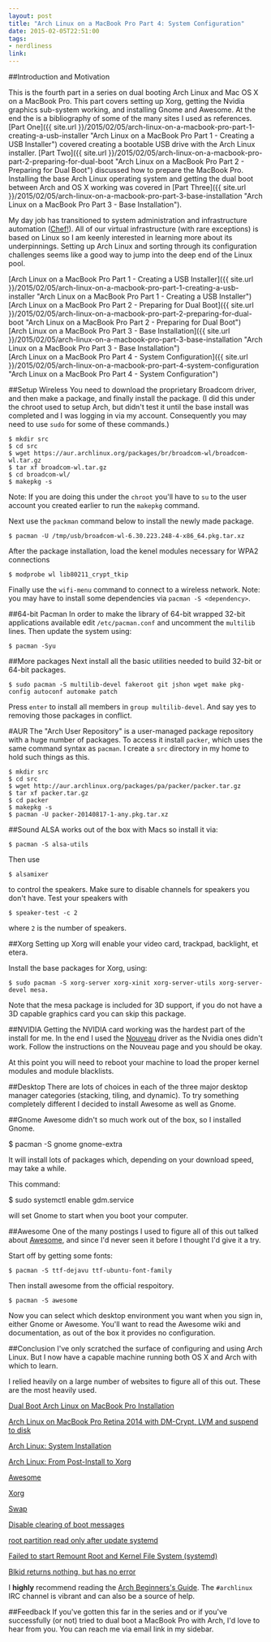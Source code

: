 ```yaml
---
layout: post
title: "Arch Linux on a MacBook Pro Part 4: System Configuration"
date: 2015-02-05T22:51:00
tags:
- nerdliness
link:
---
```

##Introduction and Motivation

This is the fourth part in a series on dual booting Arch Linux and Mac OS X on a MacBook Pro. This part covers setting up Xorg, getting the Nvidia graphics sub-system working, and installing Gnome and Awesome. At the end the is a bibliography of some of the many sites I used as references. [Part One]({{ site.url }}/2015/02/05/arch-linux-on-a-macbook-pro-part-1-creating-a-usb-installer "Arch Linux on a MacBook Pro Part 1 - Creating a USB Installer") covered creating a bootable USB drive with the Arch Linux installer. [Part Two]({{ site.url }}/2015/02/05/arch-linux-on-a-macbook-pro-part-2-preparing-for-dual-boot "Arch Linux on a MacBook Pro Part 2 - Preparing for Dual Boot") discussed how to prepare the MacBook Pro. Installing the base Arch Linux operating system and getting the dual boot between Arch and OS X working was covered in [Part Three]({{ site.url }}/2015/02/05/arch-linux-on-a-macbook-pro-part-3-base-installation "Arch Linux on a MacBook Pro Part 3 - Base Installation"). 

My day job has transitioned to system administration and infrastructure automation ([Chef!](http://chef.io "Chef")). All of our virtual infrastructure (with rare exceptions) is based on Linux so I am keenly interested in learning more about its underpinnings. Setting up Arch Linux and sorting through its configuration challenges seems like a good way to jump into the deep end of the Linux pool.

[Arch Linux on a MacBook Pro Part 1 - Creating a USB Installer]({{ site.url }}/2015/02/05/arch-linux-on-a-macbook-pro-part-1-creating-a-usb-installer "Arch Linux on a MacBook Pro Part 1 - Creating a USB Installer")  
[Arch Linux on a MacBook Pro Part 2 - Preparing for Dual Boot]({{ site.url }}/2015/02/05/arch-linux-on-a-macbook-pro-part-2-preparing-for-dual-boot "Arch Linux on a MacBook Pro Part 2 - Preparing for Dual Boot")  
[Arch Linux on a MacBook Pro Part 3 - Base Installation]({{ site.url }}/2015/02/05/arch-linux-on-a-macbook-pro-part-3-base-installation "Arch Linux on a MacBook Pro Part 3 - Base Installation")  
[Arch Linux on a MacBook Pro Part 4 - System Configuration]({{ site.url }}/2015/02/05/arch-linux-on-a-macbook-pro-part-4-system-configuration "Arch Linux on a MacBook Pro Part 4 - System Configuration")  

##Setup Wireless
You need to download the proprietary Broadcom driver, and then make a package, and finally install the package. (I did this under the chroot used to setup Arch, but didn't test it until the base install was completed and I was logging in via my account. Consequently you may need to use `sudo` for some of these commands.)

    $ mkdir src
    $ cd src
    $ wget https://aur.archlinux.org/packages/br/broadcom-wl/broadcom-wl.tar.gz
    $ tar xf broadcom-wl.tar.gz
    $ cd broadcom-wl/
    $ makepkg -s
    
Note: If you are doing this under the `chroot` you'll have to `su` to the user account you created earlier to run the `makepkg` command.

Next use the `packman` command below to install the newly made package.

    $ pacman -U /tmp/usb/broadcom-wl-6.30.223.248-4-x86_64.pkg.tar.xz
    
After the package installation, load the kenel modules necessary for WPA2 connections

    $ modprobe wl lib80211_crypt_tkip
    
Finally use the `wifi-menu` command to connect to a wireless network. Note: you may have to install some dependencies via `pacman -S <dependency>`. 

##64-bit Pacman
In order to make the library of 64-bit wrapped 32-bit applications available edit `/etc/pacman.conf` and uncomment the `multilib` lines. Then update the system using:
 
    $ pacman -Syu
    
##More packages
Next install all the basic utilities needed to build 32-bit or 64-bit packages.

    $ sudo pacman -S multilib-devel fakeroot git jshon wget make pkg-config autoconf automake patch
    
Press `enter` to install all members in `group multilib-devel`. And say yes to removing those packages in conflict.

#AUR
The "Arch User Repository" is a user-managed package repository with a huge number of packages. To access it install `packer`, which uses the same command syntax as `pacman`. I create a `src` directory in my  home to hold such things as this.

    $ mkdir src
    $ cd src
    $ wget http://aur.archlinux.org/packages/pa/packer/packer.tar.gz
    $ tar xf packer.tar.gz
    $ cd packer
    $ makepkg -s
    $ pacman -U packer-20140817-1-any.pkg.tar.xz
    
##Sound
ALSA works out of the box with Macs so install it via:

    $ pacman -S alsa-utils
    
Then use

    $ alsamixer
    
to control the speakers. Make sure to disable channels for speakers you don't have. Test your speakers with

    $ speaker-test -c 2
    
where `2` is the number of speakers.

##Xorg
Setting up Xorg will enable your video card, trackpad, backlight, et etera. 

Install the base packages for Xorg, using: 

    $ sudo pacman -S xorg-server xorg-xinit xorg-server-utils xorg-server-devel mesa. 
    
Note that the mesa package is included for 3D support, if you do not have a 3D capable graphics card you can skip this package.

##NVIDIA
Getting the NVIDIA card working was the hardest part of the install for me. In the end I used the [Nouveau](https://wiki.archlinux.org/index.php/nouveau "Nouveau") driver as the Nvidia ones didn't work. Follow the instructions on the Nouveau page and you should be okay. 

At this point you will need to reboot your machine to load the proper kernel modules and module blacklists.

##Desktop
There are lots of choices in each of the three major desktop manager categories (stacking, tiling, and dynamic). To try something completely different I decided to install Awesome as well as Gnome.

##Gnome
Awesome didn't so much work out of the box, so I installed Gnome.

$ pacman -S gnome gnome-extra

It will install lots of packages which, depending on your download speed, may take a while.

This command:

$ sudo systemctl enable gdm.service

will set Gnome to start when you boot your computer. 

##Awesome
One of the many postings I used to figure all of this out talked about [Awesome](http://awesome.naquadah.org "Awesome"), and since I'd never seen it before I thought I'd give it a try.

Start off by getting some fonts:

    $ pacman -S ttf-dejavu ttf-ubuntu-font-family
    
Then install awesome from the official respoitory.

    $ pacman -S awesome

Now you can select which desktop environment you want when you sign in, either Gnome or Awesome. You'll want to read the Awesome wiki and documentation, as out of the box it provides no configuration.

##Conclusion
I've only scratched the surface of configuring and using Arch Linux. But I now have a capable machine running both OS X and Arch with which to learn.

I relied heavily on a large number of websites to figure all of this out. These are the most heavily used.

[Dual Boot Arch Linux on MacBook Pro Installation](http://codylittlewood.com/arch-linux-on-macbook-pro-installation/)

[Arch Linux on MacBook Pro Retina 2014 with DM-Crypt, LVM and suspend to disk](http://loicpefferkorn.net/2015/01/arch-linux-on-macbook-pro-retina-2014-with-dm-crypt-lvm-and-suspend-to-disk/)  

[Arch Linux: System Installation](https://www.youtube.com/watch?v=kQFzVG4wZEg)

[Arch Linux: From Post-Install to Xorg](https://www.youtube.com/watch?v=DAmXKDJ3D7M)

[Awesome](http://awesome.naquadah.org)

[Xorg](https://wiki.archlinux.org/index.php/Xorg)

[Swap](https://wiki.archlinux.org/index.php/swap)

[Disable clearing of boot messages](https://wiki.archlinux.org/index.php/Disable_clearing_of_boot_messages)

[root partition read only after update systemd](https://bbs.archlinux.org/viewtopic.php?id=142564)

[Failed to start Remount Root and Kernel File System (systemd)](https://bbs.archlinux.org/viewtopic.php?id=178329)

[Blkid returns nothing, but has no error](https://bbs.archlinux.org/viewtopic.php?id=144104)

I **highly** recommend reading the [Arch Beginners's Guide](https://wiki.archlinux.org/index.php/beginners'_guide "Arch Beginners' Guide"). The `#archlinux` IRC channel is vibrant and can also be a source of help.

##Feedback
If you've gotten this far in the series and or if you've successfully (or not) tried to dual boot a MacBook Pro with Arch, I'd love to hear from you. You can reach me via email link in my sidebar. 
